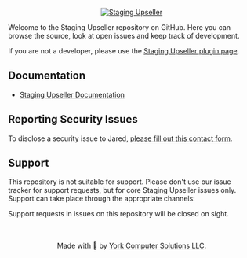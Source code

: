<p align="center"><a href="https://yorkcs.com/"><img src="https://yorkcs.com/wp-content/uploads/2022/04/staging-upseller-logo-full-min.png" alt="Staging Upseller"></a></p>

Welcome to the Staging Upseller repository on GitHub. Here you can browse the source, look at open issues and keep track of development.

If you are not a developer, please use the [Staging Upseller plugin page](https://yorkcs.com/staging-upseller/).

## Documentation
* [Staging Upseller Documentation](https://yorkcs.com/staging-upseller/)

## Reporting Security Issues
To disclose a security issue to Jared, [please fill out this contact form](https://yorkcs.com/contact-us/).

## Support
This repository is not suitable for support. Please don't use our issue tracker for support requests, but for core Staging Upseller issues only. Support can take place through the appropriate channels:

Support requests in issues on this repository will be closed on sight.

<p align="center">
    <br/><br/>
    Made with 💜 by <a href="https://yorkcs.com/">York Computer Solutions LLC</a>.<br/>
</p>

